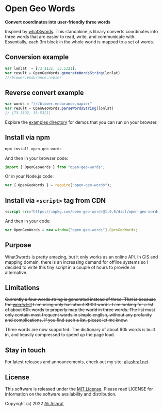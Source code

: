 # Open Geo Words

**Convert coordinates into user-friendly three words**

Inspired by [what3words](https://what3words.com). This standalone js library converts coordinates into three words that are easier to read, write, and communicate with. Essentially, each 3m block in the whole world is mapped to a set of words. 

## Conversion example

```js
var lonlat  = [73.1132, 33.5321];
var result = OpenGeoWords.generateWordsString(lonlat)
///blower.endurance.napier
```

## Reverse convert example

```js
var words = "///blower.endurance.napier"
var result = OpenGeoWords.parseWordsString(lonlat)
// [73.1132, 33.5321]
```

Explore the [examples directory](/examples) for demos that you can run on your browser.

## Install via npm

```sh
npm install open-geo-words
```

And then in your browser code:

```js
import { OpenGeoWords } from "open-geo-words";
```

Or in your Node.js code:

```js
var { OpenGeoWords } = require("open-geo-words");
```

## Install via `<script>` tag from CDN

```html
<script src="https://unpkg.com/open-geo-words@1.0.6/dist/open-geo-words.js"></script>
```

And then in your code:

```js
var OpenGeoWords = new window["open-geo-words"].OpenGeoWords;
```

## Purpose

What3words is pretty amazing, but it only works as an online API. In GIS and mapping domain, there is an increasing demand for offline systems so I decided to write this tiny script in a couple of hours to provide an alternative.

## Limitations

~~Currently a four words string is generated instead of three. That is because the [words list](src/corpus.js) I am using only has about 8000 words. I am looking for a list of about 60k words to properly map the world in three words. The list must only contain most frequent words in simple english, without any profanity and complications. If you find such a list, please let me know.~~

Three words are now supported. The dictionary of about 60k words is built in, and heavily compressed to speed up the page load.

## Stay in touch

For latest releases and announcements, check out my site: [aliashraf.net](http://aliashraf.net)

## License

This software is released under the [MIT License](LICENSE). Please read LICENSE for information on the
software availability and distribution.

Copyright (c) 2022 [Ali Ashraf](http://aliashraf.net)